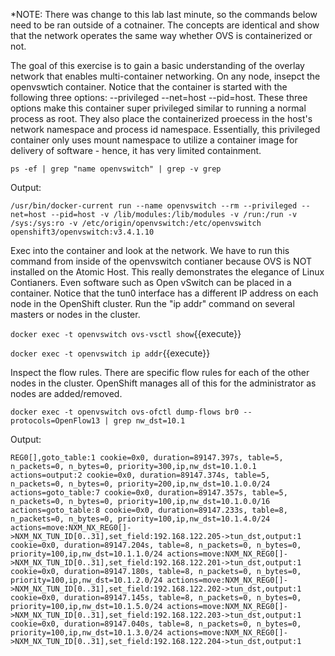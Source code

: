 *NOTE: There was change to this lab last minute, so the commands below need to be ran outside of a cotnainer. The concepts are identical and show that the network operates the same way whether OVS is containerized or not.

The goal of this exercise is to gain a basic understanding of the overlay network that enables multi-container networking. On any node, insepct the openvswtich container. Notice that the container is started with the following three options: --privileged --net=host --pid=host. These three options make this container super privileged similar to running a normal process as root. They also place the containerized proecess in the host's network namespace and process id namespace. Essentially, this privileged container only uses mount namespace to utilize a container image for delivery of software - hence, it has very limited containment.


``ps -ef | grep "name openvswitch" | grep -v grep``


Output:

``/usr/bin/docker-current run --name openvswitch --rm --privileged --net=host --pid=host -v /lib/modules:/lib/modules -v /run:/run -v /sys:/sys:ro -v /etc/origin/openvswitch:/etc/openvswitch openshift3/openvswitch:v3.4.1.10``
 

Exec into the container and look at the network. We have to run this command from inside of the openvswitch contianer because OVS is NOT installed on the Atomic Host. This really demonstrates the elegance of Linux Contianers. Even software such as Open vSwitch can be placed in a container. Notice that the tun0 interface has a different IP address on each node in the OpenShift cluster. Run the "ip addr" command on several masters or nodes in the cluster.

``docker exec -t openvswitch ovs-vsctl show``{{execute}}

``docker exec -t openvswitch ip addr``{{execute}}


Inspect the flow rules. There are specific flow rules for each of the other nodes in the cluster. OpenShift manages all of this for the administrator as nodes are added/removed.

``docker exec -t openvswitch ovs-ofctl dump-flows br0 --protocols=OpenFlow13 | grep nw_dst=10.1``


Output:

``REG0[],goto_table:1
 cookie=0x0, duration=89147.397s, table=5, n_packets=0, n_bytes=0, priority=300,ip,nw_dst=10.1.0.1 actions=output:2
 cookie=0x0, duration=89147.374s, table=5, n_packets=0, n_bytes=0, priority=200,ip,nw_dst=10.1.0.0/24 actions=goto_table:7
 cookie=0x0, duration=89147.357s, table=5, n_packets=0, n_bytes=0, priority=100,ip,nw_dst=10.1.0.0/16 actions=goto_table:8
 cookie=0x0, duration=89147.233s, table=8, n_packets=0, n_bytes=0, priority=100,ip,nw_dst=10.1.4.0/24 actions=move:NXM_NX_REG0[]->NXM_NX_TUN_ID[0..31],set_field:192.168.122.205->tun_dst,output:1
 cookie=0x0, duration=89147.204s, table=8, n_packets=0, n_bytes=0, priority=100,ip,nw_dst=10.1.1.0/24 actions=move:NXM_NX_REG0[]->NXM_NX_TUN_ID[0..31],set_field:192.168.122.201->tun_dst,output:1
 cookie=0x0, duration=89147.180s, table=8, n_packets=0, n_bytes=0, priority=100,ip,nw_dst=10.1.2.0/24 actions=move:NXM_NX_REG0[]->NXM_NX_TUN_ID[0..31],set_field:192.168.122.202->tun_dst,output:1
 cookie=0x0, duration=89147.145s, table=8, n_packets=0, n_bytes=0, priority=100,ip,nw_dst=10.1.5.0/24 actions=move:NXM_NX_REG0[]->NXM_NX_TUN_ID[0..31],set_field:192.168.122.203->tun_dst,output:1
 cookie=0x0, duration=89147.040s, table=8, n_packets=0, n_bytes=0, priority=100,ip,nw_dst=10.1.3.0/24 actions=move:NXM_NX_REG0[]->NXM_NX_TUN_ID[0..31],set_field:192.168.122.204->tun_dst,output:1``


